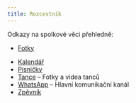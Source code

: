 ```yaml
---
title: Rozcestník
---
```


Odkazy na&nbsp;spolkové věci přehledně:

- [Fotky](/fotke)
<!-- - [Kontakty]()\ -->
- [Kalendář](./calendar)
- [Písničky](/pisnicky)
- [Tance](/tance) – Fotky a&nbsp;videa tanců
- [WhatsApp](/whatsapp) – Hlavní komunikační kanál
- [Zpěvník](/zpevnik)
